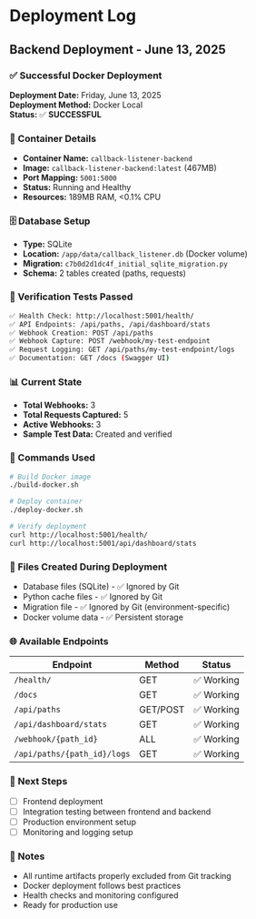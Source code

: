 # Deployment Log

## Backend Deployment - June 13, 2025

### ✅ Successful Docker Deployment

**Deployment Date:** Friday, June 13, 2025  
**Deployment Method:** Docker Local  
**Status:** ✅ **SUCCESSFUL**

### 🐳 Container Details
- **Container Name:** `callback-listener-backend`
- **Image:** `callback-listener-backend:latest` (467MB)
- **Port Mapping:** `5001:5000`
- **Status:** Running and Healthy
- **Resources:** 189MB RAM, <0.1% CPU

### 🗄️ Database Setup
- **Type:** SQLite
- **Location:** `/app/data/callback_listener.db` (Docker volume)
- **Migration:** `c7b0d2d1dc4f_initial_sqlite_migration.py`
- **Schema:** 2 tables created (paths, requests)

### 🧪 Verification Tests Passed
```bash
✅ Health Check: http://localhost:5001/health/
✅ API Endpoints: /api/paths, /api/dashboard/stats
✅ Webhook Creation: POST /api/paths
✅ Webhook Capture: POST /webhook/my-test-endpoint
✅ Request Logging: GET /api/paths/my-test-endpoint/logs
✅ Documentation: GET /docs (Swagger UI)
```

### 📊 Current State
- **Total Webhooks:** 3
- **Total Requests Captured:** 5
- **Active Webhooks:** 3
- **Sample Test Data:** Created and verified

### 🔧 Commands Used
```bash
# Build Docker image
./build-docker.sh

# Deploy container
./deploy-docker.sh

# Verify deployment
curl http://localhost:5001/health/
curl http://localhost:5001/api/dashboard/stats
```

### 📁 Files Created During Deployment
- Database files (SQLite) - ✅ Ignored by Git
- Python cache files - ✅ Ignored by Git  
- Migration file - ✅ Ignored by Git (environment-specific)
- Docker volume data - ✅ Persistent storage

### 🌐 Available Endpoints
| Endpoint | Method | Status |
|----------|--------|--------|
| `/health/` | GET | ✅ Working |
| `/docs` | GET | ✅ Working |
| `/api/paths` | GET/POST | ✅ Working |
| `/api/dashboard/stats` | GET | ✅ Working |
| `/webhook/{path_id}` | ALL | ✅ Working |
| `/api/paths/{path_id}/logs` | GET | ✅ Working |

### 🎯 Next Steps
- [ ] Frontend deployment
- [ ] Integration testing between frontend and backend
- [ ] Production environment setup
- [ ] Monitoring and logging setup

### 📝 Notes
- All runtime artifacts properly excluded from Git tracking
- Docker deployment follows best practices
- Health checks and monitoring configured
- Ready for production use
